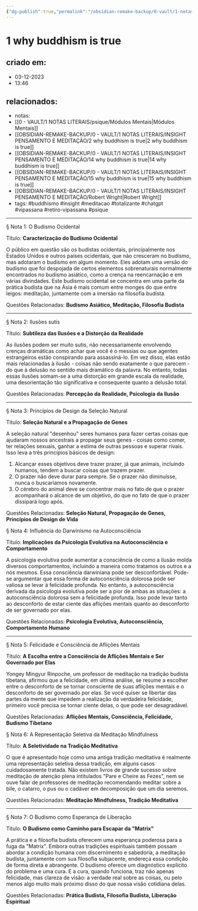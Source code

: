 ```yaml
---
{"dg-publish":true,"permalink":"/obsidian-remake-backup/0-vault/1-notas-literais/insight-pensamento-e-meditacao/1-why-buddhism-is-true/","tags":["buddhismo","insight","meditacao","totalizante","chatgpt","vipassana","retiro-vipassana","psique"],"dgHomeLink":true,"dgShowLocalGraph":true,"dgShowFileTree":true,"dgEnableSearch":true,"noteIcon":""}
---
```


# 1 why buddhism is true

## criado em: 
- 03-12-2023
- 13:46
## relacionados:
- notas:
- [[0 - VAULT/1 NOTAS LITERAIS/psique/Módulos Mentais\|Módulos Mentais]]
- [[OBSIDIAN-REMAKE-BACKUP/0 - VAULT/1 NOTAS LITERAIS/INSIGHT PENSAMENTO E MEDITAÇÃO/2 why buddhism is true\|2 why buddhism is true]]
- [[OBSIDIAN-REMAKE-BACKUP/0 - VAULT/1 NOTAS LITERAIS/INSIGHT PENSAMENTO E MEDITAÇÃO/14 why buddhism is true\|14 why buddhism is true]]
- [[OBSIDIAN-REMAKE-BACKUP/0 - VAULT/1 NOTAS LITERAIS/INSIGHT PENSAMENTO E MEDITAÇÃO/15 why buddhism is true\|15 why buddhism is true]]
- [[OBSIDIAN-REMAKE-BACKUP/0 - VAULT/1 NOTAS LITERAIS/INSIGHT PENSAMENTO E MEDITAÇÃO/Robert Wright\|Robert Wright]]
- tags: #buddhismo #insight #meditacao #totalizante #chatgpt #vipassana  #retiro-vipassana #psique 
---
§ Nota 1: O Budismo Ocidental

Título: **Caracterização do Budismo Ocidental**

O público em questão são os budistas ocidentais, principalmente nos Estados Unidos e outros países ocidentais, que não cresceram no budismo, mas adotaram o budismo em algum momento. Eles adotam uma versão do budismo que foi despojada de certos elementos sobrenaturais normalmente encontrados no budismo asiático, como a crença na reencarnação e em várias divindades. Este budismo ocidental se concentra em uma parte da prática budista que na Ásia é mais comum entre monges do que entre leigos: meditação, juntamente com a imersão na filosofia budista.

Questões Relacionadas: **Budismo Asiático, Meditação, Filosofia Budista**

---

§ Nota 2: Ilusões sutis

Título: **Subtileza das Ilusões e a Distorção da Realidade**

As ilusões podem ser muito sutis, não necessariamente envolvendo crenças dramáticas como achar que você é o messias ou que agentes estrangeiros estão conspirando para assassiná-lo. Em vez disso, elas estão mais relacionadas à ilusão - coisas não sendo exatamente o que parecem - do que à delusão no sentido mais dramático da palavra. No entanto, todas essas ilusões somam-se a uma distorção em grande escala da realidade, uma desorientação tão significativa e consequente quanto a delusão total.

Questões Relacionadas: **Percepção da Realidade, Psicologia da Ilusão**

---

§ Nota 3: Princípios de Design da Seleção Natural

Título: **Seleção Natural e a Propagação de Genes**

A seleção natural "desenhou" seres humanos para fazer certas coisas que ajudaram nossos ancestrais a propagar seus genes - coisas como comer, ter relações sexuais, ganhar a estima de outras pessoas e superar rivais. Isso leva a três princípios básicos de design:
1. Alcançar esses objetivos deve trazer prazer, já que animais, incluindo humanos, tendem a buscar coisas que trazem prazer.
2. O prazer não deve durar para sempre. Se o prazer não diminuísse, nunca o buscaríamos novamente.
3. O cérebro do animal deve se concentrar mais no fato de que o prazer acompanhará o alcance de um objetivo, do que no fato de que o prazer dissipará logo após.

Questões Relacionadas: **Seleção Natural, Propagação de Genes, Princípios de Design de Vida**

§ Nota 4: Influência do Darwinismo na Autoconsciência

Título: **Implicações da Psicologia Evolutiva na Autoconsciência e Comportamento**

A psicologia evolutiva pode aumentar a consciência de como a ilusão molda diversos comportamentos, incluindo a maneira como tratamos os outros e a nós mesmos. Essa consciência darwiniana pode ser desconfortável. Pode-se argumentar que essa forma de autoconsciência dolorosa pode ser valiosa se levar à felicidade profunda. No entanto, a autoconsciência derivada da psicologia evolutiva pode ser a pior de ambas as situações: a autoconsciência dolorosa sem a felicidade profunda. Isso pode levar tanto ao desconforto de estar ciente das aflições mentais quanto ao desconforto de ser governado por elas.

Questões Relacionadas: **Psicologia Evolutiva, Autoconsciência, Comportamento Humano**

---

§ Nota 5: Felicidade e Consciência de Aflições Mentais

Título: **A Escolha entre a Consciência de Aflições Mentais e Ser Governado por Elas**

Yongey Mingyur Rinpoche, um professor de meditação na tradição budista tibetana, afirmou que a felicidade, em última análise, se resume a escolher entre o desconforto de se tornar consciente de suas aflições mentais e o desconforto de ser governado por elas. Se você quiser se libertar das partes da mente que impedem a realização da verdadeira felicidade, primeiro você precisa se tornar ciente delas, o que pode ser desagradável.

Questões Relacionadas: **Aflições Mentais, Consciência, Felicidade, Budismo Tibetano**

§ Nota 6: A Representação Seletiva da Meditação Mindfulness

Título: **A Seletividade na Tradição Meditativa**

O que é apresentado hoje como uma antiga tradição meditativa é realmente uma representação seletiva dessa tradição, em alguns casos cuidadosamente tratada. Não existem livros de grande sucesso sobre meditação de atenção plena intitulados "Pare e Cheire as Fezes", nem se ouve falar de professores de meditação recomendando meditar sobre a bile, o catarro, o pus ou o cadáver em decomposição que um dia seremos.

Questões Relacionadas: **Meditação Mindfulness, Tradição Meditativa**

---

§ Nota 7: O Budismo como Esperança de Liberação

Título: **O Budismo como Caminho para Escapar da "Matrix"**

A prática e a filosofia budista oferecem uma esperança poderosa para a fuga da "Matrix". Embora outras tradições espirituais também possam abordar a condição humana com discernimento e sabedoria, a meditação budista, juntamente com sua filosofia subjacente, endereça essa condição de forma direta e abrangente. O budismo oferece um diagnóstico explícito do problema e uma cura. E a cura, quando funciona, traz não apenas felicidade, mas clareza de visão: a verdade real sobre as coisas, ou pelo menos algo muito mais próximo disso do que nossa visão cotidiana delas.

Questões Relacionadas: **Prática Budista, Filosofia Budista, Liberação Espiritual**